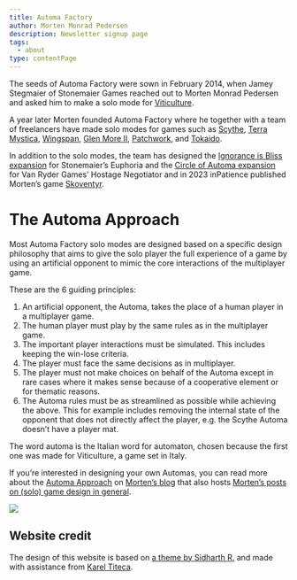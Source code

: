 ```yaml
---
title: Automa Factory
author: Morten Monrad Pedersen
description: Newsletter signup page
tags:
  - about
type: contentPage
---
```


The seeds of Automa Factory were sown in February 2014, when Jamey Stegmaier of Stonemaier Games reached out to Morten Monrad Pedersen and asked him to make a solo mode for [Viticulture](https://boardgamegeek.com/boardgame/128621/viticulture).

A year later Morten founded Automa Factory where he together with a team of freelancers have made solo modes for games such as [Scythe](https://boardgamegeek.com/boardgame/169786/scythe), [Terra Mystica](https://boardgamegeek.com/boardgame/120677/terra-mystica), [Wingspan](https://boardgamegeek.com/boardgame/266192/wingspan), [Glen More II](https://boardgamegeek.com/boardgame/265188/glen-more-ii-chronicles), [Patchwork](https://boardgamegeek.com/boardgame/163412/patchwork), and [Tokaido](https://boardgamegeek.com/boardgame/123540/tokaido).

In addition to the solo modes, the team has designed the [Ignorance is Bliss expansion](https://boardgamegeek.com/boardgame/271664/euphoria-ignorance-is-bliss) for Stonemaier’s 
Euphoria and the [Circle of Automa expansion](https://boardgamegeek.com/boardgame/205050/hostage-negotiator-abductor-pack-5) for Van Ryder Games’ Hostage Negotiator and in 2023 inPatience published Morten’s game [Skoventyr](https://boardgamegeek.com/boardgame/366322/skoventyr).

# The Automa Approach

Most Automa Factory solo modes are designed based on a specific design philosophy that aims to give the solo player the full experience of a game by using an artificial opponent to mimic the core interactions of the multiplayer game.

These are the 6 guiding principles:
1. An artificial opponent, the Automa, takes the place of a human player in a multiplayer game.
1. The human player must play by the same rules as in the multiplayer game.
1. The important player interactions must be simulated. This includes keeping the win-lose criteria.
1. The player must face the same decisions as in multiplayer.
1. The player must not make choices on behalf of the Automa except in rare cases where it makes sense because of a cooperative element or for thematic reasons.
1. The Automa rules must be as streamlined as possible while achieving the above. This for example includes removing the internal state of the opponent that does not directly affect the player, e.g. the Scythe Automa doesn’t have a player mat.

The word automa is the Italian word for automaton, chosen because the first one was made for Viticulture, a game set in Italy.

If you’re interested in designing your own Automas, you can read more about the [Automa Approach](https://boardgamegeek.com/blog/2414/thematic-solitaires-for-the-spare-time-challenged?blogcategoryid=3785&sort=oldest) on [Morten’s blog](https://boardgamegeek.com/blog/2414/thematic-solitaires-for-the-spare-time-challenged) that also hosts [Morten’s posts on (solo) game design in general](https://boardgamegeek.com/blog/2414/thematic-solitaires-for-the-spare-time-challenged?blogcategoryid=2908).

![](images/afLogo.png)

## Website credit

The design of this website is based on [a theme by Sidharth R.](https://hba.sid.one/) and made with assistance from [Karel Titeca](https://bortbortbort.be/).